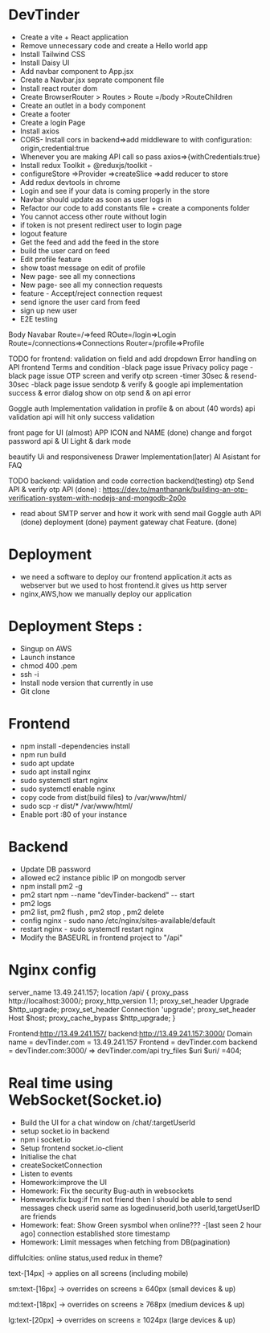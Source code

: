 # DevTinder
- Create a vite + React application
- Remove unnecessary code and create a Hello world app
- Install Tailwind CSS
- Install Daisy UI
- Add navbar component to App.jsx
- Create a Navbar.jsx seprate component file
- Install react router dom
- Create BrowserRouter > Routes > Route =/body >RouteChildren
- Create an outlet in a body component
- Create a footer
- Create a login Page
- Install axios
- CORS- Install cors in backend=>add middleware to with configuration: origin,credential:true
- Whenever you are making API call so pass axios=>{withCredentials:true}
- Install redux Toolkit + @reduxjs/toolkit - 
- configureStore =>Provider =>createSlice =>add reducer to store
- Add redux devtools in chrome
- Login and see if your data is coming properly in the store
- Navbar should update as soon as user logs in
- Refactor our code to add constants file + create a components folder
- You cannot access other route without login
- if token is not present redirect user to login page
- logout feature
- Get the feed and add the feed in the store
- build the user card on feed
- Edit profile feature
- show toast message on edit of profile
- New page- see all my connections
- New page- see all my connection requests
- feature - Accept/reject connection request
- send ignore the user card from feed
- sign up new user
- E2E testing

Body
Navabar
Route=/=>feed
ROute=/login=>Login
Route=/connections=>Connections
Router=/profile=>Profile

TODO for frontend:
validation on field and add dropdown
Error handling on API frontend
Terms and condition -black page issue
Privacy policy page -black page issue
OTP screen and verify otp screen -timer 30sec & resend-30sec -black page issue
sendotp & verify & google api implementation 
success & error dialog show on otp send & on api error

Goggle auth Implementation
validation in profile & on about (40 words)
api validation api will hit only success validation


front page for UI  (almost)
APP ICON and NAME (done)
change and forgot password api & UI
Light & dark mode

beautify Ui and responsiveness
Drawer Implementation(later)
AI Asistant for FAQ

 TODO backend:
validation and code correction backend(testing)
otp Send API & verify otp API (done)
: https://dev.to/manthanank/building-an-otp-verification-system-with-nodejs-and-mongodb-2p0o
- read about SMTP server and how it work with send mail
Goggle auth API (done)
deployment  (done)
payment gateway 
chat Feature. (done)

# Deployment
- we need a software to deploy our frontend application.it acts as webserver but we used to host frontend.it gives us http server
- nginx,AWS,how we manually deploy our application
# Deployment Steps :
- Singup on AWS
- Launch instance
- chmod 400 <secret>.pem
- ssh -i
- Install node version that currently in use
- Git clone
# Frontend
  - npm install -dependencies install
  - npm run build
  - sudo apt update
  - sudo apt install nginx
  - sudo systemctl start nginx
  - sudo systemctl enable nginx
  - copy code from dist(build files) to /var/www/html/
  -  sudo scp -r dist/* /var/www/html/
  - Enable port :80 of your instance
# Backend
 - Update DB password
 - allowed ec2 instance piblic IP on mongodb server
 - npm install pm2 -g
 - pm2 start npm --name "devTinder-backend" -- start
 - pm2 logs
 - pm2 list, pm2 flush <name>, pm2 stop <name>, pm2 delete<name>
 - config nginx - sudo nano /etc/nginx/sites-available/default
 - restart nginx - sudo systemctl restart nginx
 - Modify the BASEURL in frontend project to "/api"
# Nginx config
 server_name 13.49.241.157;
   location /api/ {
        proxy_pass http://localhost:3000/;
        proxy_http_version 1.1;
        proxy_set_header Upgrade $http_upgrade;
        proxy_set_header Connection 'upgrade';
        proxy_set_header Host $host;
        proxy_cache_bypass $http_upgrade;
   }

Frontend:http://13.49.241.157/
backend:http://13.49.241.157:3000/
Domain name = devTinder.com = 13.49.241.157
Frontend = devTinder.com
backend = devTinder.com:3000/ => devTinder.com/api
try_files $uri $uri/ =404;

# Real time using WebSocket(Socket.io)
- Build the UI for a chat window on /chat/:targetUserId
- setup socket.io in backend
- npm i socket.io
- Setup frontend socket.io-client
- Initialise the chat
- createSocketConnection
- Listen to events
- Homework:improve the UI
- Homework: Fix the security Bug-auth in websockets
- Homework:fix bug:if I'm not friend then I should be able to send messages
   check userid same as logedinuserid,both userId,targetUserID are friends
- Homework: feat: Show Green sysmbol when online??? -[last seen 2 hour ago]
    connection established store timestamp
- Homework: Limit messages when fetching from DB(pagination)




diffulcities: online status,used redux in theme?

text-[14px] → applies on all screens (including mobile)

sm:text-[16px] → overrides on screens ≥ 640px (small devices & up)

md:text-[18px] → overrides on screens ≥ 768px (medium devices & up)

lg:text-[20px] → overrides on screens ≥ 1024px (large devices & up)